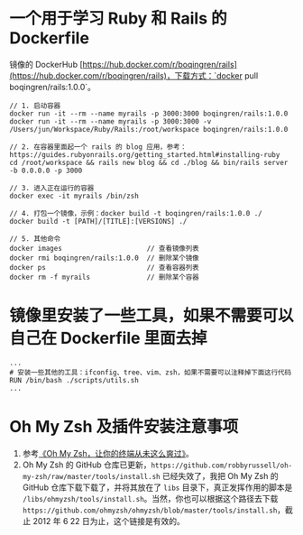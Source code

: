 # 一个用于学习 Ruby 和 Rails 的 Dockerfile
镜像的 DockerHub [https://hub.docker.com/r/boqingren/rails](https://hub.docker.com/r/boqingren/rails)，下载方式：`docker pull boqingren/rails:1.0.0`。


    // 1. 启动容器
    docker run -it --rm --name myrails -p 3000:3000 boqingren/rails:1.0.0
    docker run -it --rm --name myrails -p 3000:3000 -v /Users/jun/Workspace/Ruby/Rails:/root/workspace boqingren/rails:1.0.0

    // 2. 在容器里面起一个 rails 的 blog 应用，参考：https://guides.rubyonrails.org/getting_started.html#installing-ruby
    cd /root/workspace && rails new blog && cd ./blog && bin/rails server -b 0.0.0.0 -p 3000

    // 3. 进入正在运行的容器
    docker exec -it myrails /bin/zsh

    // 4. 打包一个镜像，示例：docker build -t boqingren/rails:1.0.0 ./
    docker build -t [PATH]/[TITLE]:[VERSIONS] ./

    // 5. 其他命令
    docker images                     // 查看镜像列表
    docker rmi boqingren/rails:1.0.0  // 删除某个镜像
    docker ps                         // 查看容器列表
    docker rm -f myrails              // 删除某个容器

# 镜像里安装了一些工具，如果不需要可以自己在 Dockerfile 里面去掉
    ...
    # 安装一些其他的工具：ifconfig、tree、vim、zsh，如果不需要可以注释掉下面这行代码
    RUN /bin/bash ./scripts/utils.sh
    ...

# Oh My Zsh 及插件安装注意事项
1. 参考[《Oh My Zsh，让你的终端从未这么爽过》](https://cloud.tencent.com/developer/article/1152727)。
3. Oh My Zsh 的 GitHub 仓库已更新，`https://github.com/robbyrussell/oh-my-zsh/raw/master/tools/install.sh` 已经失效了，我把 Oh My Zsh 的 GitHub 仓库下载下载了，并将其放在了 `libs` 目录下，真正发挥作用的脚本是 `/libs/ohmyzsh/tools/install.sh`。当然，你也可以根据这个路径去下载 `https://github.com/ohmyzsh/ohmyzsh/blob/master/tools/install.sh`，截止 2012 年 6 22 日为止，这个链接是有效的。